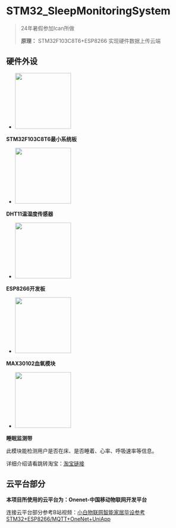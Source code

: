 # STM32_SleepMonitoringSystem

> 24年暑假参加Ican所做
> 
> **原理：** STM32F103C8T6+ESP8266 实现硬件数据上传云端

## 硬件外设
- <img src="https://cbu01.alicdn.com/img/ibank/2017/538/635/5279536835_955195790.jpg" width="150">
**STM32F103C8T6最小系统板**    

- <img src="https://cbu01.alicdn.com/img/ibank/2019/283/068/10555860382_2117237963.jpg" width="150">
**DHT11温湿度传感器** 

- <img src="https://github.com/user-attachments/assets/2479ae6b-a4d2-4b85-ba8b-2704790b82a6" width="150">
**ESP8266开发板**

- <img src="https://img-blog.csdnimg.cn/direct/6b52164ad50949e59f7658561efe03c2.png" width="150">
**MAX30102血氧模块**

- <img src="https://github.com/user-attachments/assets/1d2905dd-7c60-4b7e-b535-8332a6830f02" width="150">
**睡眠监测带**

  此模块能检测用户是否在床、是否睡着、心率、呼吸速率等信息。
  
  详细介绍请看跳转淘宝：[淘宝链接](https://item.taobao.com/item.htm?spm=a1z10.5-c-s.w4002-23791852479.10.541da7fc5MZx3c&id=611698752740&pisk=fSYmdt4_NnSXpywcO0bjX_3Cr0m-c-_1OdUOBNBZ4TW7kdQAWTzP11E47N5wq1J9FfGfkCWMILBWkj6tGRvMsIjVgsr4Uz516SPVbCPG_LQVfnBOHObM1pc-p23pGI_1YvHKJy7vAZ7Q0r5aBgRP6Xvmp2gpGI6_iRlp42EgTwJYj1JN0gWPTT5a7OJNzg5GUr5auNWrZ1GiZ54A_kLIXMW3nGsrA8yT79AVEyVWzskdC2677e8PgiqXdTq82Ufcm9S-xygkuLdwkEsSyz_6wHvMbpk8Dt-htLjpmv4DKK1wEZLE1ms5bFYGN3Mgj9xwMHtNqju2ZZXDKU9z_obDbKTGcnVsOQ72FH6C00M5ZELdj9suUxRJZtSHjg7a4k5kNP1r6Ur_fi55Z9KUCeP_XSUwTbcuA4SVNsgoZbqs0i55ZIloZkRf0_12h)

## 云平台部分
**本项目所使用的云平台为：Onenet-中国移动物联网开发平台**

连接云平台部分参考B站视频：[小白物联网智能家居毕设参考STM32+ESP8266/MQTT+OneNet+UniApp](https://www.bilibili.com/video/BV1HH4y1o7EN/?spm_id_from=333.337.search-card.all.click&vd_source=e88731727a722c629c5950e91da85296)






